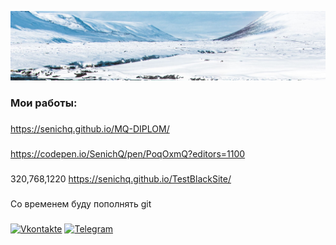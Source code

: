 ![Header](https://raw.githubusercontent.com/SenichQ/Senichq/main/vodopad_vid_sverhu_voda_198845_2560x1080.jpg)




### Мои работы:

###
https://senichq.github.io/MQ-DIPLOM/
###
https://codepen.io/SenichQ/pen/PoqOxmQ?editors=1100
###
320,768,1220
https://senichq.github.io/TestBlackSite/
###
Со временем буду пополнять git 
###
[![Vkontakte](https://img.shields.io/badge/-Vkontakte-090909?style=for-the-badge&logo=Vk&logoColor=4F7DB3)](https://vk.com/arseniyps2)
[![Telegram](https://img.shields.io/badge/-Telegram-090909?style=for-the-badge&logo=telegram&logoColor=27A0D9)](https://t.me/Serenity_Q)
